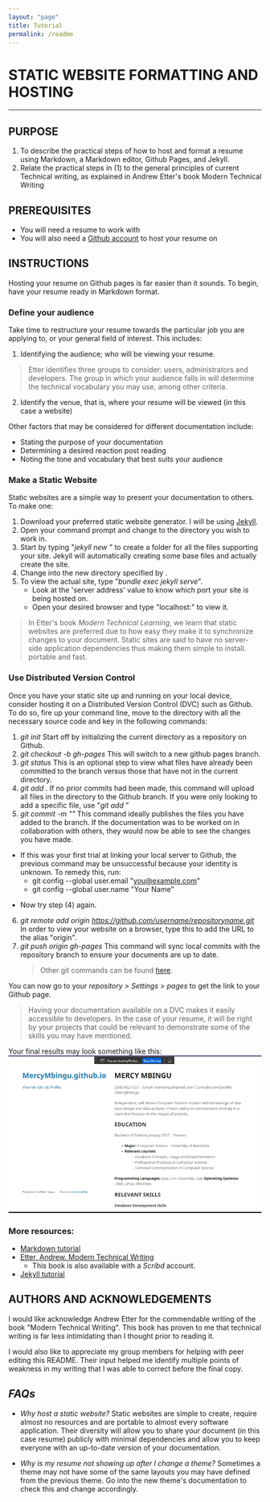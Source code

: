 ```yaml
---
layout: "page"
title: Tutorial
permalink: /readme
---
```


# STATIC WEBSITE FORMATTING AND HOSTING 

---

## PURPOSE

1. To describe the practical steps of how to host and format a resume using Markdown, a Markdown editor, Github Pages, and Jekyll.
2. Relate the practical steps in (1) to the general principles of current Technical writing, as explained in Andrew Etter's book Modern Technical Writing


## PREREQUISITES

- You will need a resume to work with
- You will also need a [Github account](https://github.com/) to host your resume on



## INSTRUCTIONS

Hosting your resume on Github pages is far easier than it sounds. To begin, have your resume ready in Markdown format. 


### Define your audience

Take time to restructure your resume towards the particular job you are applying to, or your general field of interest. This includes:
1. Identifying the audience; who will be viewing your resume.
>Etter identifies three groups to consider: users, administrators and developers. The group in which your audience falls in will determine the technical vocabulary you may use, among other criteria.
2. Identify the venue, that is, where your resume will be viewed (in this case a website)

Other factors that may be considered for different documentation include:
* Stating the purpose of your documentation
* Determining a desired reaction post reading
* Noting the tone and vocabulary that best suits your audience


### Make a Static Website
Static websites are a simple way to present your documentation to others. To make one:
1. Download your preferred static website generator. I will be using [Jekyll](https://jekyllrb.com/docs/installation/).
2. Open your command prompt and change to the directory you wish to work in.
3. Start by typing "*jekyll new <filename>*" to create a folder for all the files supporting your site. Jekyll will automatically creating some base files and actually create the site.
4. Change into the new directory specified by *<filename>*.
5. To view the actual site, type "*bundle exec jekyll serve*".
     * Look at the 'server address' value to know which port your site is being hosted on.
     * Open your desired browser and type "localhost:<port>" to view it.
    
>In Etter's book _Modern Technical Learning_, we learn that static websites are preferred due to how easy they make it to synchronize changes to your document. Static sites are said to have no server-side application dependencies thus making them simple to install. portable and fast.



### Use Distributed Version Control
Once you have your static site up and running on your local device, consider hosting it on a Distributed Version Control (DVC) such as Github. To do so, fire up your command line, move to the directory with all the necessary source code and key in the following commands:
1. *git init*
	Start off by initializing the current directory as a repository on Github.
2. *git checkout -b gh-pages*
	This will switch to a new github pages branch.
3. *git status*
	This is an optional step to view what files have already been committed to the branch versus those that have not in the current directory.
4. *git add .* 
	If no prior commits had been made, this command will upload all files in the directory to the Github branch. If you were only looking to add a specific file, use "*git add <filename>*"
5. *git commit -m "<comment>"*
	This command ideally publishes the files you have added to the branch. If the documentation was to be worked on in collaboration with others, they would now be able to see the changes you have made.
* If this was your first trial at linking your local server to Github, the previous command may be unsuccessful because your identity is unknown. To remedy this, run:
  * git config --global user.email "you@example.com"
  * git config --global user.name "Your Name"
- Now try step (4) again.
6. *git remote add origin <https://github.com/username/repositoryname.git>*
	In order to view your website on a browser, type this to add the URL to the alias "origin".
7. *git push origin gh-pages*
	This command will sync local commits with the repository branch to ensure your documents are up to date.
	> Other git commands can be found [here](https://education.github.com/git-cheat-sheet-education.pdf).

You can now go to your _repository \> Settings \> pages_ to get the link to your Github page.
	
 	
>Having your documentation available on a DVC makes it easily accessible to developers. In the case of your resume, it will be right by your projects that could be relevant to demonstrate some of the skills you may have mentioned. 
	
Your final results may look something like this: 
![Screen_record_of_site](resume.gif) 


### More resources:

* [Markdown tutorial](https://www.markdowntutorial.com/)
* [Etter, Andrew. Modern Technical Writing](https://www.amazon.ca/Modern-Technical-Writing-Introduction-Documentation-ebook/dp/B01A2QL9SS)
  * This book is also available with a *Scribd* account.
* [Jekyll tutorial](https://youtube.com/playlist?list=PLLAZ4kZ9dFpOPV5C5Ay0pHaa0RJFhcmcB)


## AUTHORS AND ACKNOWLEDGEMENTS

 I would like acknowledge Andrew Etter for the commendable writing of the book "Modern Technical Writing". This book has proven to me that technical writing is far less intimidating than I thought prior to reading it.
  
 I would also like to appreciate my group members for helping with peer editing this README. Their input helped me identify multiple points of weakness in my writing that I was able to correct before the final copy.


## *FAQs*

- _Why host a static website?_
Static websites are simple to create, require almost no resources and are portable to almost every software application. Their diversity will allow you to share your document (in this case resume) publicly with minimal dependencies and allow you to keep everyone with an up-to-date version of your documentation.

- _Why is my resume not showing up after I change a theme?_ 
Sometimes a theme may not have some of the same layouts you may have defined from the previous theme. Go into the new theme's documentation to check this and change accordingly.

